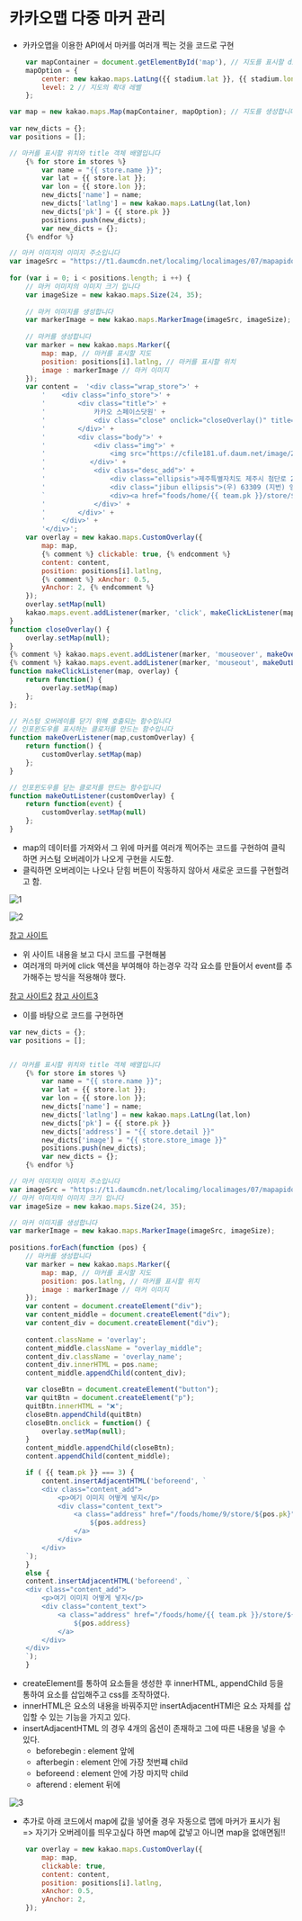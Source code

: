 # 카카오맵 다중 마커 관리

  - 카카오맵을 이용한 API에서 마커를 여러개 찍는 것을 코드로 구현

```javascript
    var mapContainer = document.getElementById('map'), // 지도를 표시할 div  
    mapOption = { 
        center: new kakao.maps.LatLng({{ stadium.lat }}, {{ stadium.lon }}), // 지도의 중심좌표
        level: 2 // 지도의 확대 레벨
    };

var map = new kakao.maps.Map(mapContainer, mapOption); // 지도를 생성합니다
 
var new_dicts = {};
var positions = [];

// 마커를 표시할 위치와 title 객체 배열입니다 
    {% for store in stores %}
        var name = "{{ store.name }}";
        var lat = {{ store.lat }};
        var lon = {{ store.lon }};
        new_dicts['name'] = name;
        new_dicts['latlng'] = new kakao.maps.LatLng(lat,lon)
        new_dicts['pk'] = {{ store.pk }}
        positions.push(new_dicts);
        var new_dicts = {};
    {% endfor %}

// 마커 이미지의 이미지 주소입니다
var imageSrc = "https://t1.daumcdn.net/localimg/localimages/07/mapapidoc/markerStar.png"; 
    
for (var i = 0; i < positions.length; i ++) {
    // 마커 이미지의 이미지 크기 입니다
    var imageSize = new kakao.maps.Size(24, 35); 
    
    // 마커 이미지를 생성합니다    
    var markerImage = new kakao.maps.MarkerImage(imageSrc, imageSize); 
    
    // 마커를 생성합니다
    var marker = new kakao.maps.Marker({
        map: map, // 마커를 표시할 지도
        position: positions[i].latlng, // 마커를 표시할 위치
        image : markerImage // 마커 이미지 
    });
    var content =  '<div class="wrap_store">' + 
        '    <div class="info_store">' + 
        '        <div class="title">' + 
        '            카카오 스페이스닷원' + 
        '            <div class="close" onclick="closeOverlay()" title="닫기"></div>' + 
        '        </div>' + 
        '        <div class="body">' + 
        '            <div class="img">' +
        '                <img src="https://cfile181.uf.daum.net/image/250649365602043421936D" width="73" height="70">' +
        '           </div>' + 
        '            <div class="desc_add">' + 
        '                <div class="ellipsis">제주특별자치도 제주시 첨단로 242</div>' + 
        '                <div class="jibun ellipsis">(우) 63309 (지번) 영평동 2181</div>' + 
        `                <div><a href="foods/home/{{ team.pk }}/store/${positions[i].pk}" target="_blank" class="link">홈페이지</a></div>` + 
        '            </div>' + 
        '        </div>' + 
        '    </div>' +    
        '</div>';
    var overlay = new kakao.maps.CustomOverlay({
        map: map,
        {% comment %} clickable: true, {% endcomment %}
        content: content,
        position: positions[i].latlng,
        {% comment %} xAnchor: 0.5,
        yAnchor: 2, {% endcomment %}
    });
    overlay.setMap(null)
    kakao.maps.event.addListener(marker, 'click', makeClickListener(map,overlay));
}
function closeOverlay() {
    overlay.setMap(null);     
}
{% comment %} kakao.maps.event.addListener(marker, 'mouseover', makeOverListener(map,customOverlay)); {% endcomment %}
{% comment %} kakao.maps.event.addListener(marker, 'mouseout', makeOutListener(customOverlay)); {% endcomment %}
function makeClickListener(map, overlay) {
    return function() {
        overlay.setMap(map)
    };
};

// 커스텀 오버레이를 닫기 위해 호출되는 함수입니다 
// 인포윈도우를 표시하는 클로저를 만드는 함수입니다 
function makeOverListener(map,customOverlay) {
    return function() {
        customOverlay.setMap(map)
    };
}

// 인포윈도우를 닫는 클로저를 만드는 함수입니다 
function makeOutListener(customOverlay) {
    return function(event) {
        customOverlay.setMap(null)
    };
}
```

  - map의 데이터를 가져와서 그 위에 마커를 여러개 찍어주는 코드를 구현하여 클릭하면 커스텀 오버레이가 나오게 구현을 시도함.
  - 클릭하면 오버레이는 나오나 닫힘 버튼이 작동하지 않아서 새로운 코드를 구현할려고 함.

![1](images/1.PNG)

![2](images/2.PNG)

[참고 사이트](https://devtalk.kakao.com/t/topic/103147/2)

  - 위 사이트 내용을 보고 다시 코드를 구현해봄
  - 여러개의 마커에 click 액션을 부여해야 하는경우 각각 요소를 만들어서 event를 추가해주는 방식을 적용해야 했다.

[참고 사이트2](https://devtalk.kakao.com/t/topic/103147)
[참고 사이트3](https://devtalk.kakao.com/t/topic/111797)

  - 이를 바탕으로 코드를 구현하면

```javascript
var new_dicts = {};
var positions = [];


// 마커를 표시할 위치와 title 객체 배열입니다 
    {% for store in stores %}
        var name = "{{ store.name }}";
        var lat = {{ store.lat }};
        var lon = {{ store.lon }};
        new_dicts['name'] = name;
        new_dicts['latlng'] = new kakao.maps.LatLng(lat,lon)
        new_dicts['pk'] = {{ store.pk }}
        new_dicts['address'] = "{{ store.detail }}"
        new_dicts['image'] = "{{ store.store_image }}"
        positions.push(new_dicts);
        var new_dicts = {};
    {% endfor %}

// 마커 이미지의 이미지 주소입니다
var imageSrc = "https://t1.daumcdn.net/localimg/localimages/07/mapapidoc/markerStar.png"; 
// 마커 이미지의 이미지 크기 입니다
var imageSize = new kakao.maps.Size(24, 35); 

// 마커 이미지를 생성합니다    
var markerImage = new kakao.maps.MarkerImage(imageSrc, imageSize); 
    
positions.forEach(function (pos) {
    // 마커를 생성합니다
    var marker = new kakao.maps.Marker({
        map: map, // 마커를 표시할 지도
        position: pos.latlng, // 마커를 표시할 위치
        image : markerImage // 마커 이미지 
    });
    var content = document.createElement("div");
    var content_middle = document.createElement("div");
    var content_div = document.createElement("div");
    
    content.className = 'overlay';
    content_middle.className = "overlay_middle";
    content_div.className = 'overlay_name';
    content_div.innerHTML = pos.name;
    content_middle.appendChild(content_div);

    var closeBtn = document.createElement("button");
    var quitBtn = document.createElement("p");
    quitBtn.innerHTML = "❌";
    closeBtn.appendChild(quitBtn)
    closeBtn.onclick = function() {
        overlay.setMap(null);
    }
    content_middle.appendChild(closeBtn);
    content.appendChild(content_middle);

    if ( {{ team.pk }} === 3) {
        content.insertAdjacentHTML('beforeend', `
        <div class="content_add">
            <p>여기 이미지 어떻게 넣지</p>
            <div class="content_text">
                <a class="address" href="/foods/home/9/store/${pos.pk}">
                    ${pos.address}
                </a>
            </div>
        </div>
    `);
    }
    else {
    content.insertAdjacentHTML('beforeend', `
    <div class="content_add">
        <p>여기 이미지 어떻게 넣지</p>
        <div class="content_text">
            <a class="address" href="/foods/home/{{ team.pk }}/store/${pos.pk}">
                ${pos.address}
            </a>
        </div>
    </div>
    `);
    }
```

  - createElement를 통하여 요소들을 생성한 후 innerHTML, appendChild 등을 통하여 요소를 삽입해주고 css를 조작하였다.
  - innerHTML은 요소의 내용을 바꿔주지만 insertAdjacentHTMl은 요소 자체를 삽입할 수 있는 기능을 가지고 있다.
  - insertAdjacentHTML 의 경우 4개의 옵션이 존재하고 그에 따른 내용을 넣을 수 있다.
    - beforebegin : element 앞에
    - afterbegin : element 안에 가장 첫번쨰 child
    - beforeend : element 안에 가장 마지막 child
    - afterend : element 뒤에


![3](images/3.PNG)


  - 추가로 아래 코드에서 map에 값을 넣어줄 경우 자동으로 맵에 마커가 표시가 됨 => 자기가 오버레이를 띄우고싶다 하면 map에 값넣고 아니면 map을 없애면됨!!

```javascript
    var overlay = new kakao.maps.CustomOverlay({
        map: map,
        clickable: true,
        content: content,
        position: positions[i].latlng,
        xAnchor: 0.5,
        yAnchor: 2,
    });
```